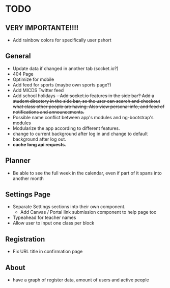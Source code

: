 # TODO

## **VERY IMPORTANTE!!!!**
- Add rainbow colors for specifically user pshort

## General
- Update data if changed in another tab (socket.io?)
- 404 Page
- Optimize for mobile
- Add feed for sports (maybe own sports page?)
- Add MICDS Twitter feed
- Add school holidays
~~- Add socket.io features in the side bar? Add a student directory in the side bar, so the user can search and checkout what class other people are having. Also view personal info, and feed of notifications and announcements.~~
- Possible name conflict between app's modules and ng-bootstrap's modules
- Modularize the app according to different features.
- change to current background after log in and change to default background after log out.
- **cache long api requests.**

## Planner
- Be able to see the full week in the calendar, even if part of it spans into another month

## Settings Page
- Separate Settings sections into their own component.
  - Add Canvas / Portal link submission component to help page too
- Typeahead for teacher names
- Allow user to input one class per block

## Registration
- Fix URL title in confirmation page

## About
- have a graph of register data, amount of users and active people
